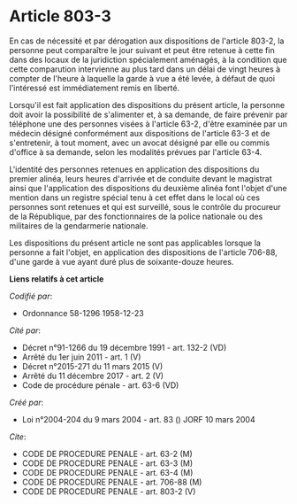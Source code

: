 # Article 803-3

En cas de nécessité et par dérogation aux dispositions de l'article 803-2, la personne peut comparaître le jour suivant et
peut être retenue à cette fin dans des locaux de la juridiction spécialement aménagés, à la condition que cette comparution
intervienne au plus tard dans un délai de vingt heures à compter de l'heure à laquelle la garde à vue a été levée, à défaut
de quoi l'intéressé est immédiatement remis en liberté.

Lorsqu'il est fait application des dispositions du présent article, la personne doit avoir la possibilité de s'alimenter et,
à sa demande, de faire prévenir par téléphone une des personnes visées à l'article 63-2, d'être examinée par un médecin
désigné conformément aux dispositions de l'article 63-3 et de s'entretenir, à tout moment, avec un avocat désigné par elle ou
commis d'office à sa demande, selon les modalités prévues par l'article 63-4.

L'identité des personnes retenues en application des dispositions du premier alinéa, leurs heures d'arrivée et de conduite
devant le magistrat ainsi que l'application des dispositions du deuxième alinéa font l'objet d'une mention dans un registre
spécial tenu à cet effet dans le local où ces personnes sont retenues et qui est surveillé, sous le contrôle du procureur de
la République, par des fonctionnaires de la police nationale ou des militaires de la gendarmerie nationale.

Les dispositions du présent article ne sont pas applicables lorsque la personne a fait l'objet, en application des
dispositions de l'article 706-88, d'une garde à vue ayant duré plus de soixante-douze heures.

**Liens relatifs à cet article**

_Codifié par_:

  - Ordonnance 58-1296 1958-12-23

_Cité par_:

  - Décret n°91-1266 du 19 décembre 1991 - art. 132-2 (VD)
  - Arrêté du 1er juin 2011 - art. 1 (V)
  - Décret n°2015-271 du 11 mars 2015 (V)
  - Arrêté du 11 décembre 2017 - art. 2 (V)
  - Code de procédure pénale - art. 63-6 (VD)

_Créé par_:

  - Loi n°2004-204 du 9 mars 2004 - art. 83 () JORF 10 mars 2004

_Cite_:

  - CODE DE PROCEDURE PENALE - art. 63-2 (M)
  - CODE DE PROCEDURE PENALE - art. 63-3 (M)
  - CODE DE PROCEDURE PENALE - art. 63-4 (M)
  - CODE DE PROCEDURE PENALE - art. 706-88 (M)
  - CODE DE PROCEDURE PENALE - art. 803-2 (V)

